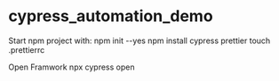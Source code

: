 # cypress_automation_demo

Start npm project with:
    npm init --yes
    npm install cypress prettier
    touch .prettierrc

Open Framwork
    npx cypress open

